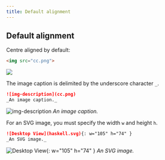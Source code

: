 ```yaml
---
title: Default alignment
---
```


## Default alignment

Centre aligned by default:

```html
<img src="cc.png">
```

<img src="cc.png">

The image caption is delimited by the underscore character `_`.

```md
![img-description](cc.png)
_An image caption._
```

![img-description](cc.png)
_An image caption._

For an SVG image, you must specify the width `w` and height `h`.

```md
![Desktop View](haskell.svg){: w="105" h="74" }
_An SVG image._
```

![Desktop View](haskell.svg){: w="105" h="74" }
_An SVG image._
